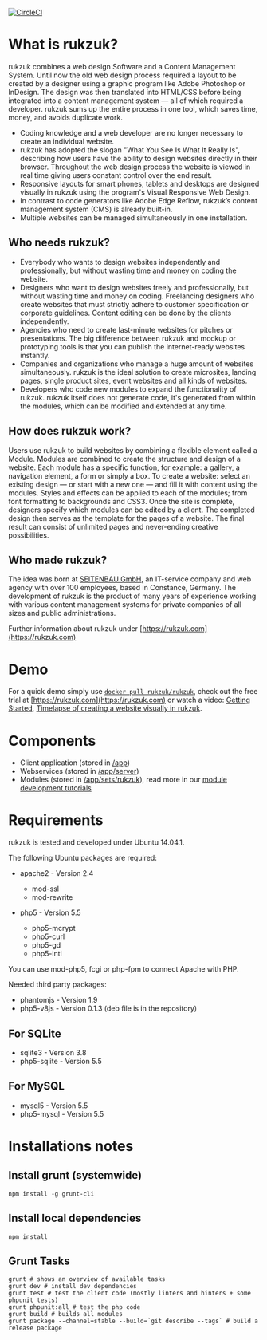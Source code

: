 [![CircleCI](https://circleci.com/gh/rukzuk/rukzuk.svg?style=svg)](https://circleci.com/gh/rukzuk/rukzuk)

# What is rukzuk?

rukzuk combines a web design Software and a Content Management System. Until now the old web design process required a layout to be created by a designer using a graphic program like Adobe Photoshop or InDesign. The design was then translated into HTML/CSS before being integrated into a content management system — all of which required a developer. rukzuk sums up the entire process in one tool, which saves time, money, and avoids duplicate work.

- Coding knowledge and a web developer are no longer necessary to create an individual website.
- rukzuk has adopted the slogan "What You See Is What It Really Is", describing how users have the ability to design websites directly in their browser. Throughout the web design process the website is viewed in real time giving users constant control over the end result.
- Responsive layouts for smart phones, tablets and desktops are designed visually in rukzuk using the program's Visual Responsive Web Design.
- In contrast to code generators like Adobe Edge Reflow, rukzuk’s content management system (CMS) is already built-in.
- Multiple websites can be managed simultaneously in one installation.

## Who needs rukzuk?

- Everybody who wants to design websites independently and professionally, but without wasting time and money on coding the website.
- Designers who want to design websites freely and professionally, but without wasting time and money on coding. Freelancing designers who create websites that must strictly adhere to customer specification or corporate guidelines. Content editing can be done by the clients independently.
- Agencies who need to create last-minute websites for pitches or presentations. The big difference between rukzuk and mockup or prototyping tools is that you can publish the internet-ready websites instantly.
- Companies and organizations who manage a huge amount of websites simultaneously. rukzuk is the ideal solution to create microsites, landing pages, single product sites, event websites and all kinds of websites.
- Developers who code new modules to expand the functionality of rukzuk. rukzuk itself does not generate code, it's generated from within the modules, which can be modified and extended at any time.

## How does rukzuk work?

Users use rukzuk to build websites by combining a flexible element called a Module. Modules are combined to create the structure and design of a website. Each module has a specific function, for example: a gallery, a navigation element, a form or simply a box. To create a website: select an existing design — or start with a new one — and fill it with content using the modules. Styles and effects can be applied to each of the modules; from font formatting to backgrounds and CSS3. Once the site is complete, designers specify which modules can be edited by a client. The completed design then serves as the template for the pages of a website. The final result can consist of unlimited pages and never-ending creative possibilities.

## Who made rukzuk?

The idea was born at [SEITENBAU GmbH](https://seitenbau.github.io/), an IT-service company and web agency with over 100 employees, based in Constance, Germany. The development of rukzuk is the product of many years of experience working with various content management systems for private companies of all sizes and public administrations.

Further information about rukzuk under [https://rukzuk.com](https://rukzuk.com)

# Demo

For a quick demo simply use [`docker pull rukzuk/rukzuk`](https://hub.docker.com/r/rukzuk/rukzuk/), check out the free trial at [https://rukzuk.com](https://rukzuk.com) or watch a video: [Getting Started](https://www.youtube.com/watch?v=CeBHMoWo_TE&list=PLybfRIhLjxOn7jP2C8VxPN1cdcu_7Prck), [Timelapse of creating a website visually in rukzuk](https://www.youtube.com/watch?v=2i38NKPDsM0). 


# Components

* Client application (stored in [/app](app))
* Webservices (stored in [/app/server](app/server))
* Modules (stored in [/app/sets/rukzuk](app/sets/rukzuk)), read more in our [module development tutorials](http://developers.rukzuk.com/)


# Requirements

rukzuk is tested and developed under Ubuntu 14.04.1.

The following Ubuntu packages are required:

* apache2 - Version 2.4
  * mod-ssl
  * mod-rewrite

* php5 - Version 5.5
  * php5-mcrypt
  * php5-curl
  * php5-gd
  * php5-intl

You can use mod-php5, fcgi or php-fpm to connect Apache with PHP.

Needed third party packages:

* phantomjs - Version 1.9
* php5-v8js - Version 0.1.3 (deb file is in the repository)

## For SQLite

* sqlite3 - Version 3.8
* php5-sqlite - Version 5.5

## For MySQL

* mysql5 - Version 5.5
* php5-mysql - Version 5.5

# Installations notes

## Install grunt (systemwide)

	npm install -g grunt-cli

## Install local dependencies

	npm install

## Grunt Tasks

	grunt # shows an overview of available tasks
	grunt dev # install dev dependencies
	grunt test # test the client code (mostly linters and hinters + some phpunit tests)
	grunt phpunit:all # test the php code
	grunt build # builds all modules
	grunt package --channel=stable --build=`git describe --tags` # build a release package
